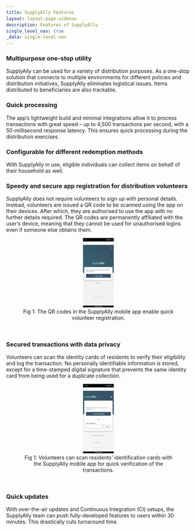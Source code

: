 ```yaml
---
title: SupplyAlly Features
layout: layout-page-sidenav
description: Features of SupplyAlly
single_level_nav: true
_data: single-level-nav
---
```


### Multipurpose one-stop utility

SupplyAlly can be used for a variety of distribution purposes. As a one-stop solution that connects to multiple environments for different policies and distribution initiatives, SupplyAlly eliminates logistical issues. Items distributed to beneficiaries are also trackable.

### Quick processing

The app’s lightweight build and minimal integrations allow it to process transactions with great speed – up to 4,500 transactions per second, with a 50-millisecond response latency. This ensures quick processing during the distribution exercises.

### Configurable for different redemption methods

With SupplyAlly in use, eligible individuals can collect items on behalf of their household as well. 

### Speedy and secure app registration for distribution volunteers

SupplyAlly does not require volunteers to sign up with personal details. Instead, volunteers are issued a QR code to be scanned using the app on their devices. After which, they are authorised to use the app with no further details required. The QR codes are permanently affiliated with the user’s device, meaning that they cannot be used for unauthorised logins even if someone else obtains them.

<figure style="text-align: center">
      <img src="/assets/img/SupplyAlly-volunteer-reg.png" width="20%" height="20%" />
	      <figcaption>Fig 1: The QR codes in the SupplyAlly mobile app enable quick volunteer registration.</figcaption>
    </figure><br />

### Secured transactions with data privacy

Volunteers can scan the identity cards of residents to verify their eligibility and log the transaction. No personally identifiable information is stored, except for a time-stamped digital signature that prevents the same identity card from being used for a duplicate collection.

<figure style="text-align: center">
      <img src="/assets/img/SupplyAlly-reg-recipients.png" width="20%" height="20%" />
	      <figcaption>Fig 1: Volunteers can scan residents’ identification cards with the SupplyAlly mobile app for quick verification of the transactions.</figcaption>
    </figure><br />

### Quick updates

With over-the-air updates and Continuous Integration (CI) setups, the SupplyAlly team can push fully-developed features to users within 30 minutes. This drastically cuts turnaround time.
